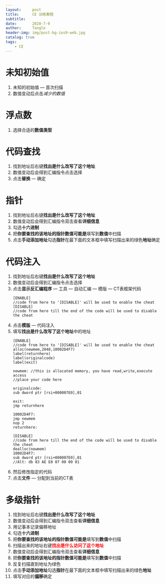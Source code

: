 ```yaml
---
layout:     post
title:      CE 训练教程
subtitle:   
date:       2020-7-9
author:     Tangle
header-img: img/post-bg-ios9-web.jpg
catalog: true
tags:
    - CE
---
```


# 未知初始值

1. 未知的初始值 — 首次扫描
1. 数值变动后点击*减少的数值*

# 浮点数

1. 选择合适的**数值类型**

# 代码查找

1. 找到地址后右键**找出是什么改写了这个地址**
1. 数值变动后会得到汇编指令点击选择
1. 点击**替换** — 确定

# 指针

1. 找到地址后右键**找出是什么改写了这个地址**
1. 数值变动后会得到汇编指令双击查看**详细信息**
1. 勾选**十六进制**
1. 把**你要查找的该地址的指针数值可能是**填写到**数值**中扫描
1. 点击**手动添加地址**勾选**指针**在最下面的文本框中填写扫描出来的绿色**地址**确定

# 代码注入

1. 找到地址后右键**找出是什么改写了这个地址**
1. 数值变动后会得到汇编指令点击选择
1. 点击**显示反汇编程序** — 工具 — 自动汇编 — 模版 — CT表框架代码
    ```
    [ENABLE]
    //code from here to '[DISABLE]' will be used to enable the cheat
    [DISABLE]
    //code from here till the end of the code will be used to disable the cheat
    ```
1. 点击**模版** — 代码注入
1. 填写**找出是什么改写了这个地址**中的地址
    ```
    [ENABLE]
    //code from here to '[DISABLE]' will be used to enable the cheat
    alloc(newmem,2048,10002D4F7) 
    label(returnhere)
    label(originalcode)
    label(exit)

    newmem: //this is allocated memory, you have read,write,execute access
    //place your code here

    originalcode:
    sub dword ptr [rsi+000007E0],01

    exit:
    jmp returnhere

    10002D4F7:
    jmp newmem
    nop 2
    returnhere:

    [DISABLE]
    //code from here till the end of the code will be used to disable the cheat
    dealloc(newmem)
    10002D4F7:
    sub dword ptr [rsi+000007E0],01
    //Alt: db 83 AE E0 07 00 00 01
    ```
1. 然后修改指定的代码
1. 点击**文件** — 分配到当前的CT表

# 多级指针

1. 找到地址后右键**找出是什么改写了这个地址**
1. 数值变动后会得到汇编指令双击查看**详细信息**
1. 用记事本记录偏移地址
1. 勾选**十六进制**
1. 把**你要查找的该地址的指针数值可能是**填写到**数值**中扫描
1. 扫描出来的地址右键<b style="color:red">找出是什么访问了这个地址</b>
1. 数值变动后会得到汇编指令双击查看**详细信息**
1. 把**你要查找的该地址的指针数值可能是**填写到**数值**中扫描
1. 反复扫描直到地址为绿色
1. 点击**手动添加地址**勾选**指针**在最下面的文本框中填写扫描出来的绿色**地址**
1. 填写对应的**偏移**确定


